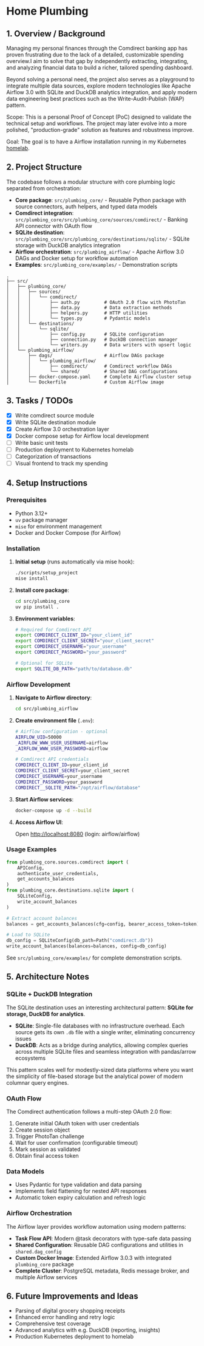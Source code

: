 # Home Plumbing

## 1. Overview / Background

Managing my personal finances through the Comdirect banking app has proven frustrating due to the lack of a detailed, customizable spending overview.I aim to solve that gap by independently extracting, integrating, and analyzing financial data to build a richer, tailored spending dashboard.

Beyond solving a personal need, the project also serves as a playground to integrate multiple data sources, explore modern technologies like Apache Airflow 3.0 with SQLite and DuckDB analytics integration, and apply modern data engineering best practices such as the Write-Audit-Publish (WAP) pattern.

Scope: This is a personal Proof of Concept (PoC) designed to validate the technical setup and workflows. The project may later evolve into a more polished, "production-grade" solution as features and robustness improve.

Goal: The goal is to have a Airflow installation running in my Kubernetes [homelab](https://github.com/jonathanschwarzhaupt/homelab).

## 2. Project Structure

The codebase follows a modular structure with core plumbing logic separated from orchestration:

- **Core package**: `src/plumbing_core/` - Reusable Python package with source connectors, auth helpers, and typed data models
- **Comdirect integration**: `src/plumbing_core/src/plumbing_core/sources/comdirect/` - Banking API connector with OAuth flow
- **SQLite destination**: `src/plumbing_core/src/plumbing_core/destinations/sqlite/` - SQLite storage with DuckDB analytics integration
- **Airflow orchestration**: `src/plumbing_airflow/` - Apache Airflow 3.0 DAGs and Docker setup for workflow automation
- **Examples**: `src/plumbing_core/examples/` - Demonstration scripts

```
.
├── src/
│   ├── plumbing_core/
│   │   ├── sources/
│   │   │   └── comdirect/
│   │   │       ├── auth.py         # OAuth 2.0 flow with PhotoTan
│   │   │       ├── data.py         # Data extraction methods
│   │   │       ├── helpers.py      # HTTP utilities
│   │   │       └── types.py        # Pydantic models
│   │   └── destinations/
│   │       └── sqlite/
│   │           ├── config.py       # SQLite configuration
│   │           ├── connection.py   # DuckDB connection manager
│   │           └── writers.py      # Data writers with upsert logic
│   └── plumbing_airflow/
│       ├── dags/                   # Airflow DAGs package
│       │   └── plumbing_airflow/
│       │       ├── comdirect/      # Comdirect workflow DAGs
│       │       └── shared/         # Shared DAG configurations
│       ├── docker-compose.yaml     # Complete Airflow cluster setup
│       └── Dockerfile              # Custom Airflow image
```

## 3. Tasks / TODOs

- [x] Write comdirect source module
- [x] Write SQLite destination module
- [x] Create Airflow 3.0 orchestration layer
- [x] Docker compose setup for Airflow local development
- [ ] Write basic unit tests
- [ ] Production deployment to Kubernetes homelab
- [ ] Categorization of transactions
- [ ] Visual frontend to track my spending

## 4. Setup Instructions

### Prerequisites

- Python 3.12+
- `uv` package manager
- `mise` for environment management
- Docker and Docker Compose (for Airflow)

### Installation

1. **Initial setup** (runs automatically via mise hook):

   ```bash
   ./scripts/setup_project
   mise install
   ```

2. **Install core package**:

   ```bash
   cd src/plumbing_core
   uv pip install .
   ```

3. **Environment variables**:

   ```bash
   # Required for Comdirect API
   export COMDIRECT_CLIENT_ID="your_client_id"
   export COMDIRECT_CLIENT_SECRET="your_client_secret"
   export COMDIRECT_USERNAME="your_username"
   export COMDIRECT_PASSWORD="your_password"
   
   # Optional for SQLite
   export SQLITE_DB_PATH="path/to/database.db"
   ```

### Airflow Development

1. **Navigate to Airflow directory**:

   ```bash
   cd src/plumbing_airflow
   ```

2. **Create environment file** (`.env`):

   ```bash
   # Airflow configuration - optional
   AIRFLOW_UID=50000
   _AIRFLOW_WWW_USER_USERNAME=airflow
   _AIRFLOW_WWW_USER_PASSWORD=airflow

   # Comdirect API credentials
   COMDIRECT_CLIENT_ID=your_client_id
   COMDIRECT_CLIENT_SECRET=your_client_secret
   COMDIRECT_USERNAME=your_username
   COMDIRECT_PASSWORD=your_password
   COMDIRECT__SQLITE_PATH="/opt/airflow/database"
   ```

3. **Start Airflow services**:

   ```bash
   docker-compose up -d --build
   ```

4. **Access Airflow UI**:

   Open <http://localhost:8080> (login: airflow/airflow)

### Usage Examples

```python
from plumbing_core.sources.comdirect import (
    APIConfig, 
    authenticate_user_credentials,
    get_accounts_balances
)
from plumbing_core.destinations.sqlite import (
    SQLiteConfig,
    write_account_balances
)

# Extract account balances
balances = get_accounts_balances(cfg=config, bearer_access_token=token)

# Load to SQLite
db_config = SQLiteConfig(db_path=Path("comdirect.db"))
write_account_balances(balances=balances, config=db_config)
```

See `src/plumbing_core/examples/` for complete demonstration scripts.

## 5. Architecture Notes

### SQLite + DuckDB Integration

The SQLite destination uses an interesting architectural pattern: **SQLite for storage, DuckDB for analytics**.

- **SQLite**: Single-file databases with no infrastructure overhead. Each source gets its own `.db` file with a single writer, eliminating concurrency issues
- **DuckDB**: Acts as a bridge during analytics, allowing complex queries across multiple SQLite files and seamless integration with pandas/arrow ecosystems

This pattern scales well for modestly-sized data platforms where you want the simplicity of file-based storage but the analytical power of modern columnar query engines.

### OAuth Flow

The Comdirect authentication follows a multi-step OAuth 2.0 flow:

1. Generate initial OAuth token with user credentials
2. Create session object
3. Trigger PhotoTan challenge
4. Wait for user confirmation (configurable timeout)
5. Mark session as validated
6. Obtain final access token

### Data Models

- Uses Pydantic for type validation and data parsing
- Implements field flattening for nested API responses
- Automatic token expiry calculation and refresh logic

### Airflow Orchestration

The Airflow layer provides workflow automation using modern patterns:

- **Task Flow API**: Modern @task decorators with type-safe data passing
- **Shared Configuration**: Reusable DAG configurations and utilities in `shared.dag_config`
- **Custom Docker Image**: Extended Airflow 3.0.3 with integrated `plumbing_core` package
- **Complete Cluster**: PostgreSQL metadata, Redis message broker, and multiple Airflow services

## 6. Future Improvements and Ideas

- Parsing of digital grocery shopping receipts
- Enhanced error handling and retry logic
- Comprehensive test coverage
- Advanced analytics with e.g. DuckDB (reporting, insights)
- Production Kubernetes deployment to homelab
